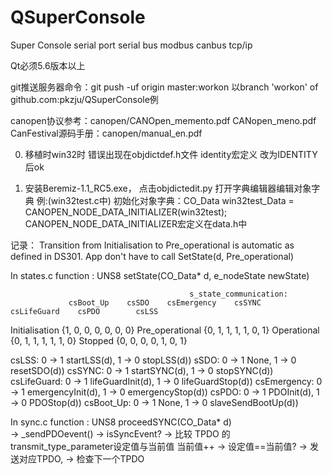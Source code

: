 # QSuperConsole
Super Console serial port serial bus modbus canbus tcp/ip

Qt必须5.6版本以上

git推送服务器命令：git push -uf origin master:workon
以branch 'workon' of github.com:pkzju/QSuperConsole例


canopen协议参考：canopen/CANOpen_memento.pdf CANopen_meno.pdf
CanFestival源码手册：canopen/manual_en.pdf

0.  移植时win32时 错误出现在objdictdef.h文件 identity宏定义  改为IDENTITY后ok

1.  安装Beremiz-1.1_RC5.exe， 点击objdictedit.py 打开字典编辑器编辑对象字典
	例:(win32test.c中) 初始化对象字典：CO_Data win32test_Data = CANOPEN_NODE_DATA_INITIALIZER(win32test);
	CANOPEN_NODE_DATA_INITIALIZER宏定义在data.h中
	
记录：	
Transition from Initialisation to Pre_operational is automatic as defined in DS301.
App don't have to call SetState(d, Pre_operational) 


In states.c  function : UNS8 setState(CO_Data* d, e_nodeState newState)

											s_state_communication:
                 csBoot_Up    csSDO    csEmergency    csSYNC     csLifeGuard    csPDO        csLSS
Initialisation   {1,           0,           0,           0,           0,           0,           0}
Pre_operational  {0,           1,           1,           1,           1,           0,           1}
Operational      {0,           1,           1,           1,           1,           1,           0}
Stopped          {0,           0,           0,           0,           1,           0,           1}

csLSS:        0 -> 1  startLSS(d),	     1 -> 0  stopLSS(d))
sSDO:         0 -> 1  None,	             1 -> 0	 resetSDO(d))
csSYNC:       0 -> 1  startSYNC(d),	     1 -> 0  stopSYNC(d))
csLifeGuard:  0 -> 1  lifeGuardInit(d),	 1 -> 0  lifeGuardStop(d))
csEmergency:  0 -> 1  emergencyInit(d),	 1 -> 0  emergencyStop(d)) 
csPDO:        0 -> 1  PDOInit(d),	     1 -> 0  PDOStop(d))
csBoot_Up:    0 -> 1  None,	             1 -> 0  slaveSendBootUp(d))

In sync.c  function : UNS8 proceedSYNC(CO_Data* d)  
                          -> _sendPDOevent() 
					         -> isSyncEvent? -> 比较 TPDO 的transmit_type_parameter设定值与当前值  当前值++
								             ->  设定值==当前值? -> 发送对应TPDO, 
							 -> 检查下一个TPDO
